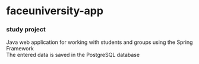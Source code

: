 # faceuniversity-app
### study project  
Java web application for working with students and groups using the Spring Framework  
The entered data is saved in the PostgreSQL database
